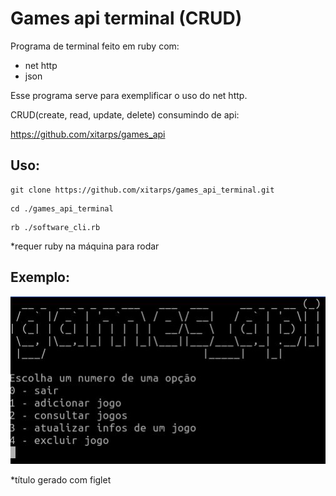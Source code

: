 # Games api terminal (CRUD)

Programa de terminal feito em ruby com:
 - net http
 - json

Esse programa serve para exemplificar o uso do net http.

CRUD(create, read, update, delete)
consumindo de api:

https://github.com/xitarps/games_api

## Uso:

```
git clone https://github.com/xitarps/games_api_terminal.git
```

```
cd ./games_api_terminal
```

```
rb ./software_cli.rb
```
*requer ruby na máquina para rodar

## Exemplo:
![alt text](screen.jpg "screenshot")


*título gerado com figlet